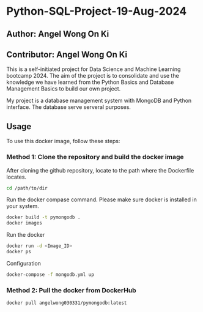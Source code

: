 # Python-SQL-Project-19-Aug-2024

## Author: Angel Wong On Ki
## Contributor: Angel Wong On Ki

This is a self-initiated project for Data Science and Machine Learning bootcamp 2024.
The aim of the project is to consolidate and use the knowledge we have learned from the Python Basics and Database Management Basics to build our own project.

My project is a database management system with MongoDB and Python interface.
The database serve serveral purposes.
 
## Usage

To use this docker image, follow these steps:

### Method 1: Clone the repository and build the docker image
After cloning the github repository, locate to the path where the Dockerfile locates.
``` bash
cd /path/to/dir
```
Run the docker compase command. Please make sure docker is installed in your system.
``` bash
docker build -t pymongodb .
docker images
```
Run the docker
``` bash
docker run -d <Image_ID>
docker ps
```
Configuration
``` bash
docker-compose -f mongodb.yml up
```

### Method 2: Pull the docker from DockerHub
``` bash
docker pull angelwong030331/pymongodb:latest
```
